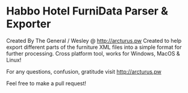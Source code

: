# Habbo Hotel FurniData Parser & Exporter

Created By The General / Wesley @ http://arcturus.pw
Created to help export different parts of the furniture XML files into a simple format for further processing.
Cross platform tool, works for Windows, MacOS & Linux!

For any questions, confusion, gratitude visit http://arcturus.pw

Feel free to make a pull request!
